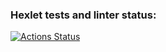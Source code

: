 ### Hexlet tests and linter status:
[![Actions Status](https://github.com/kianurivzzz/js-starter-project-44/actions/workflows/hexlet-check.yml/badge.svg)](https://github.com/kianurivzzz/js-starter-project-44/actions)